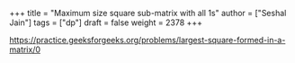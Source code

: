 +++
title = "Maximum size square sub-matrix with all 1s"
author = ["Seshal Jain"]
tags = ["dp"]
draft = false
weight = 2378
+++

<https://practice.geeksforgeeks.org/problems/largest-square-formed-in-a-matrix/0>

